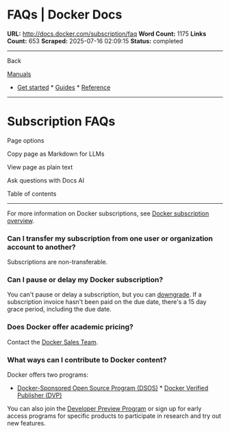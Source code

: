 # FAQs | Docker Docs

**URL:** http://docs.docker.com/subscription/faq
**Word Count:** 1175
**Links Count:** 653
**Scraped:** 2025-07-16 02:09:15
**Status:** completed

---

Back

[Manuals](https://docs.docker.com/manuals/)

  * [Get started](http://docs.docker.com/get-started/)   * [Guides](http://docs.docker.com/guides/)   * [Reference](http://docs.docker.com/reference/)

* * *

# Subscription FAQs

Page options

Copy page as Markdown for LLMs

View page as plain text

Ask questions with Docs AI

Table of contents

* * *

For more information on Docker subscriptions, see [Docker subscription overview](https://docs.docker.com/subscription/).

### Can I transfer my subscription from one user or organization account to another?

Subscriptions are non-transferable.

### Can I pause or delay my Docker subscription?

You can't pause or delay a subscription, but you can [downgrade](https://docs.docker.com/subscription/change/). If a subscription invoice hasn't been paid on the due date, there's a 15 day grace period, including the due date.

### Does Docker offer academic pricing?

Contact the [Docker Sales Team](https://www.docker.com/company/contact).

### What ways can I contribute to Docker content?

Docker offers two programs:

  * [Docker-Sponsored Open Source Program \(DSOS\)](https://docs.docker.com/docker-hub/repos/manage/trusted-content/dsos-program/)   * [Docker Verified Publisher \(DVP\)](https://docs.docker.com/docker-hub/repos/manage/trusted-content/dvp-program/)

You can also join the [Developer Preview Program](https://www.docker.com/community/get-involved/developer-preview/) or sign up for early access programs for specific products to participate in research and try out new features.
